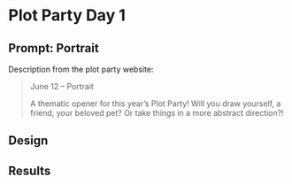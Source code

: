 # Plot Party Day 1

## Prompt: Portrait
Description from the plot party website:
> June 12 – Portrait
> 
> A thematic opener for this year’s Plot Party! Will you draw yourself, a friend, your beloved pet? Or take things in a more abstract direction?!

## Design


## Results